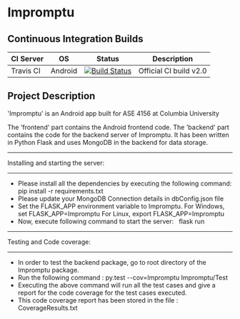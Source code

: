 # Impromptu

## Continuous Integration Builds

| CI Server | OS      | Status | Description |
| --------- | ------- | ------ | ----------- |
| Travis CI   | Android   | [![Build Status](https://travis-ci.org/tfmunat/Impromptu.svg?branch=master)](https://travis-ci.org/tfmunat/Impromptu) | Official CI build v2.0 |

## Project Description

'Impromptu' is an Android app built for ASE 4156 at Columbia University

The 'frontend' part contains the Android frontend code. The 'backend' part contains the code for the backend server of Impromptu. It has been written in Python Flask and uses MongoDB in the backend for data storage.

************************************
Installing and starting the server:
************************************
- Please install all the dependencies by executing the following command:
    pip install -r requirements.txt
- Please update your MongoDB Connection details in dbConfig.json file
- Set the FLASK_APP environment variable to Impromptu. 
  For Windows,
    set FLASK_APP=Impromptu
  For Linux,
    export FLASK_APP=Impromptu
- Now, execute following command to start the server:
   flask run

***************************
Testing and Code coverage:
***************************
- In order to test the backend package, go to root directory of the Impromptu package.
- Run the following command :
    py.test --cov=Impromptu Impromptu/Test
- Executing the above command will run all the test cases and give a report for the code coverage for the test cases executed.
- This code coverage report has been stored in the file : CoverageResults.txt
